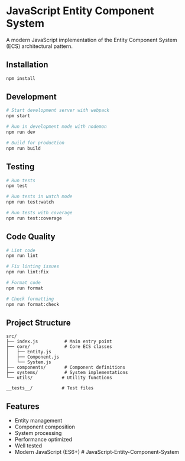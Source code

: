 # JavaScript Entity Component System

A modern JavaScript implementation of the Entity Component System (ECS) architectural pattern.

## Installation

```bash
npm install
```

## Development

```bash
# Start development server with webpack
npm start

# Run in development mode with nodemon
npm run dev

# Build for production
npm run build
```

## Testing

```bash
# Run tests
npm test

# Run tests in watch mode
npm run test:watch

# Run tests with coverage
npm run test:coverage
```

## Code Quality

```bash
# Lint code
npm run lint

# Fix linting issues
npm run lint:fix

# Format code
npm run format

# Check formatting
npm run format:check
```

## Project Structure

```
src/
├── index.js          # Main entry point
├── core/             # Core ECS classes
│   ├── Entity.js
│   ├── Component.js
│   └── System.js
├── components/       # Component definitions
├── systems/          # System implementations
└── utils/           # Utility functions

__tests__/           # Test files
```

## Features

- Entity management
- Component composition
- System processing
- Performance optimized
- Well tested
- Modern JavaScript (ES6+)
#   J a v a S c r i p t - E n t i t y - C o m p o n e n t - S y s t e m  
 